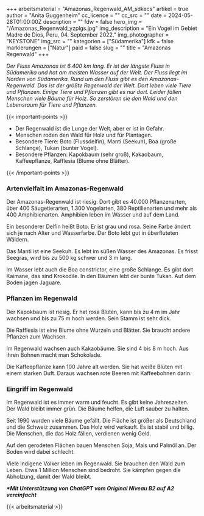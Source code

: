 +++
arbeitsmaterial = "Amazonas_Regenwald_AM_sdkecs"
artikel = true
author = "Anita Guggenheim"
cc_licence = ""
cc_src = ""
date = 2024-05-28T01:00:00Z
description = ""
fdw = false
hero_img = "/Amazonas_Regenwald_yzplgs.jpg"
img_description = "Ein Vogel im Gebiet Madre de Dios, Peru, 04. September 2022."
img_photographer = "KEYSTONE"
img_src = ""
kategorien = ["Südamerika"]
kfk = false
markierungen = ["Natur"]
paid = false
slug = ""
title = "Amazonas Regenwald"
+++

_Der Fluss Amazonas ist 6.400 km lang. Er ist der längste Fluss in Südamerika und hat am meisten Wasser auf der Welt. Der Fluss liegt im Norden von Südamerika. Rund um den Fluss gibt es den Amazonas-Regenwald. Das ist der größte Regenwald der Welt. Dort leben viele Tiere und Pflanzen. Einige Tiere und Pflanzen gibt es nur dort. Leider fällen Menschen viele Bäume für Holz. So zerstören sie den Wald und den Lebensraum für Tiere und Pflanzen._

{{< important-points >}}

<ul>

<li>Der Regenwald ist die Lunge der Welt, aber er ist in Gefahr.</li>

<li>Menschen roden den Wald für Holz und für Plantagen.</li>

<li>Besondere Tiere: Boto (Flussdelfin), Manti (Seekuh), Boa (große Schlange), Tukan (bunter Vogel).</li>

<li>Besondere Pflanzen: Kapokbaum (sehr groß), Kakaobaum, Kaffeepflanze, Rafflesia (Blume ohne Blätter).</li>

</ul>

{{< /important-points >}}

### Artenvielfalt im Amazonas-Regenwald

Der Amazonas-Regenwald ist riesig. Dort gibt es 40.000 Pflanzenarten, über 400 Säugetierarten, 1.300 Vogelarten, 380 Reptilienarten und mehr als 400 Amphibienarten. Amphibien leben im Wasser und auf dem Land.

Ein besonderer Delfin heißt Boto. Er ist grau und rosa. Seine Farbe ändert sich je nach Alter und Wasserfarbe. Der Boto lebt gut in überfluteten Wäldern.

Das Manti ist eine Seekuh. Es lebt im süßen Wasser des Amazonas. Es frisst Seegras, wird bis zu 500 kg schwer und 3 m lang.

Im Wasser lebt auch die Boa constrictor, eine große Schlange. Es gibt dort Kaimane, das sind Krokodile. In den Bäumen lebt der bunte Tukan. Auf dem Boden jagen Jaguare.

### Pflanzen im Regenwald

Der Kapokbaum ist riesig. Er hat rosa Blüten, kann bis zu 4 m im Jahr wachsen und bis zu 75 m hoch werden. Sein Stamm ist sehr dick.

Die Rafflesia ist eine Blume ohne Wurzeln und Blätter. Sie braucht andere Pflanzen zum Wachsen.

Im Regenwald wachsen auch Kakaobäume. Sie sind 4 bis 8 m hoch. Aus ihren Bohnen macht man Schokolade.

Die Kaffeepflanze kann 100 Jahre alt werden. Sie hat weiße Blüten mit einem starken Duft. Daraus wachsen rote Beeren mit Kaffeebohnen darin.

### Eingriff im Regenwald

Im Regenwald ist es immer warm und feucht. Es gibt keine Jahreszeiten. Der Wald bleibt immer grün. Die Bäume helfen, die Luft sauber zu halten.

Seit 1990 wurden viele Bäume gefällt. Die Fläche ist größer als Deutschland und die Schweiz zusammen. Das Holz wird verkauft. Es ist stabil und billig. Die Menschen, die das Holz fällen, verdienen wenig Geld.

Auf den gerodeten Flächen bauen Menschen Soja, Mais und Palmöl an. Der Boden wird dabei schlecht.

Viele indigene Völker leben im Regenwald. Sie brauchen den Wald zum Leben. Etwa 1 Million Menschen sind bedroht. Sie kämpfen gegen die Abholzung, damit der Wald bleibt.

**_\*Mit Unterstützung von ChatGPT vom Original Niveau B2 auf A2 vereinfacht_**

{{< arbeitsmaterial >}}
